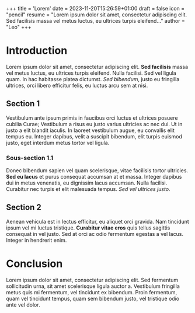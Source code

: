 +++
title = 'Lorem'
date = 2023-11-20T15:26:59+01:00
draft = false
icon = "pencil"
resume = "Lorem ipsum dolor sit amet, consectetur adipiscing elit. Sed facilisis massa vel metus luctus, eu ultrices turpis eleifend..."
author = "Leo"
+++

# Introduction

Lorem ipsum dolor sit amet, consectetur adipiscing elit. **Sed facilisis** massa vel metus luctus, eu ultrices turpis eleifend. Nulla facilisi. Sed vel ligula quam. In hac habitasse platea dictumst. *Sed bibendum*, justo eu fringilla ultrices, orci libero efficitur felis, eu luctus arcu sem at nisi.

## Section 1

Vestibulum ante ipsum primis in faucibus orci luctus et ultrices posuere cubilia Curae; Vestibulum a risus eu justo varius ultricies ac nec dui. Ut in justo a elit blandit iaculis. In laoreet vestibulum augue, eu convallis elit tempus eu. Integer dapibus, velit a suscipit bibendum, elit turpis euismod justo, eget interdum metus tortor vel ligula.

### Sous-section 1.1

Donec bibendum sapien vel quam scelerisque, vitae facilisis tortor ultricies. **Sed eu lacus** et purus consequat accumsan at et massa. Integer dapibus dui in metus venenatis, eu dignissim lacus accumsan. Nulla facilisi. Curabitur nec turpis et elit malesuada tempus. *Sed vel ultrices justo*.

## Section 2

Aenean vehicula est in lectus efficitur, eu aliquet orci gravida. Nam tincidunt ipsum vel mi luctus tristique. **Curabitur vitae eros** quis tellus sagittis consequat in vel justo. Sed at orci ac odio fermentum egestas a vel lacus. Integer in hendrerit enim.

# Conclusion

Lorem ipsum dolor sit amet, consectetur adipiscing elit. Sed fermentum sollicitudin urna, sit amet scelerisque ligula auctor a. Vestibulum fringilla metus quis mi fermentum, vel tincidunt ex bibendum. Proin fermentum, quam vel tincidunt tempus, quam sem bibendum justo, vel tristique odio ante vel dolor.
